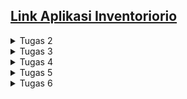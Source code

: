 ## [Link Aplikasi Inventoriorio](https://inventoriorio.adaptable.app/)

<details> 
<summary>Tugas 2</summary> 

## Step by step pengimplementasian

- Membuat direktori(utama) baru bernama ``inventoriorio``, lalu membuat virtual environment didalamnya dan kemudian diaktifkan
- Membuat berkas ``requirements.txt`` yang diisi dependencies dan kemudian diinstal
- Menetapkan nilai ``["*"]`` pada ``ALLOWED_HOST`` dalam berkas ``settings.py``
- Menambahkan berkas ``.gitignore``
- Membuat aplikasi baru bernama ``main`` dalam direktori
- Menambahkan ``main`` pada ``INSTALLED_APPS`` dalam berkas ``setting.py`` di direktori proyek
- Membuat model bernama ``Item`` dalam ``models.py`` dengan atribut ``name, description, dan amount``
- Melakukan migrasi model
- Mengisi berkas ``views.py``
- Membuat direktori ``templates`` dalam direktori ``main`` dan diisi berkas ``main.html``
- Membuat dan mengisi berkas ``urls.py`` dalam direktori ``main``
- Menambahkan rute url (yang mengarah ke ``main``) baru pada ``urlpatterns`` dalam berkas ``urls.py`` di direktori proyek
- Membuat unit test pada berkas ``tests.py``
- Membuat repo baru pada github dengan nama ``inventoriorio``
- Menghubungkan repo lokal dengan repo pada github
- Melakukan add, commit, dan push ke repo github
- Melakukan deployment aplikasi di ``Adaptable.io``

## Bagan request client dan kaitan diantaranya

![Bagan](images/bagan_request_client.png)

Client ingin masuk ke url web kita, sehingga browser melakukan HTTP request. Request tersebut kemudian akan diterima dan diproses oleh `urls.py`. Setelah request di proses dalam `urls.py`, kemudian akan dipanggil function yang sesuai yang ada dalam `views.py`.Akan dilakukan operasi dalam `views.py` seperti transaksi data dari/ke `models.py`. Kemudian setelah itu `views.py` akan mengembalikan respon template HTML yang sesuai kembali kepada client.

## Mengapa venv dibutuhkan 

Virtual environment(venv) adalah lingkungan terisolasi. Virtual environment berguna agar setiap proyek yang berbeda memiliki lingkungan terisolasi sehinga masing - masing proyek dapat memiliki dependensinya masing - masing.
Kita dapat membuat aplikasi berbasis django tanpa menggunakan virtual environment, namun tentunya jika kita bekerja dalam beberapa proyek berbeda bisa saja terjadi konflik antar proyek tersebut yang disebabkan oleh dependensi yang berbeda.

## MVC, MVT, dan MVVM

- MVC (Model View Controller)
    - Model: Mengurusi bagian logika, data, dan berhubungan dengan database
    - View: Mengurusi UI, dengan menampilkan data dari model dan menerima pembaruan dari controller
    - Controller: Perantara model dan view, mengatur aliran aplikasi dan sinkronisasi antara model dan view
- MVT (Model View Template)
    - Model: Mengurusi bagian logika, data, dan berhubungan dengan database; tidak berhubungan langsung dengan view
    - View: Mengurusi UI, bergantung terhadap pembaruan dari controller 
    - Template: Menjembatani antara model dan view, menerima data dari model dan melakukan pembaruan ke view
- MVVM (Model View - ViewModel)
    - Model: Mengurusi bagian logika, data, dan berhubungan dengan database
    - View: Mengurusi UI, menampilkan data dari model
    - ViewModel: Menjembatani antara model dan view, menyediakan dan memanipulasi data untuk ditampilkan
</details>

<details> 
<summary>Tugas 3</summary>

## Apa perbedaan antara form POST dan form GET dalam Django?

| POST | GET |
| :-: | :-: | 
| Nilai variabel tidak ditampilkan di URL | Nilai variabel ditampilkan di URL |
| Dapat memodifikasi input user sebelum masuk ke database | Tidak bisa memodifikasi input user |
| Lebih aman | Kurang aman |
| Tidak dibatasi panjang string | Dibatasi panjang string sampai 2047 karakter |
| Biasanya untuk input data melalui form | Biasanya untuk input data melalui link |
| Digunakan untuk mengirim data-data penting seperti password | Digunakan untuk mengirim data-data tidak penting |

## Apa perbedaan utama antara XML, JSON, dan HTML dalam konteks pengiriman data?

HTML(Hypertext Markup Language) cenderung digunakan untuk mengatur tampilan dan struktur dari halaman web, sehingga HTML tidak terlalu cocok digunakan untuk mengirim data mentah. XML(eXtensible Markup Language) menggunakan struktur tag dalam setiap data, ini menyebabkan XML lebih kompleks dan sulit untuk dibuat dan dibaca oleh manusia. JSON(JavaScript Object Notation) menyimpan data dengan object(pasangan key - value), sehingga JSON lebih simpel, ringan, dan lebih mudah untuk dibuat dan dibaca.

## Mengapa JSON sering digunakan dalam pertukaran data antara aplikasi web modern?

- Sederhana dan mudah dibaca.
- Lebih ringan dibandingkan format lain, sehingga pertukaran data menjadi tidak terbebani dan lancar.
- Mendungkung banyak bahasan pemrograman.
- Struktur data yang fleksibel, mudah untuk dimodifikasi.
- Keamanan yang lebih baik dibandingkan format lain.
- Popularitasnya yang tinggi membuat banyak web modern menggunakannya, sehingga lebih mudah integrasi antar aplikasinya.

## Step by step pengimplementasian

- Menambahkan folder `template` dalam direktori utama, dan diisi dengan `base.html` sebagai template dasar untuk halaman lainnya.
- Membuat dan mengisi berkas `forms.py` pada direktori `main`, berfungsi agar dapat menginput data(object model) untuk aplikasi.
- Menambahkan fungsi baru pada berkas `views.py` di direktori `main` dengan nama `create_item` untuk menyimpan data yang diinput/disubmit dalam forms.
- Membuat dan mengisi berkas baru `create_item.html` pada direktori `main/templates` sebagai halaman/template dari fungsi `create_item` untuk menginput data.
- Memodifikasi isi berkas `main.html` untuk menampilkan data item yang telah diinput, menampilkan jumlah item yang ada(telah diinput), dan menambahkan tombol `Add New Item` yang akan redirect ke halaman form.
- Menambahkan fungsi - fungsi baru pada berkas `views.py` di direktori `main`, yaitu fungsi `show_xml` dan `show_json` yang masing - masing berfungsi untuk menampilkan data dalam bentuk `XML` dan `JSON` secara kesuluruhan. Selain itu ditambahkan juga fungsi `show_xml_by_id` dan `show_json_by_id` untuk menampilkan data dalam bentuk `XML` dan `JSON` secara spesifik tergantung id yang diberikan.
- Melakukan routing URL dari fungsi - fungsi yang baru saja dibuat di atas dengan cara memodifikasi berkas `urls.py` di direktori `main`. Pada berkas `urls.py` diimport fungsi - fungsi tersebut, lalu ditambahkan semua path yang menuju fungsi - fungsi tersebut.

## Screenshot pengaksesan kelima URL menggunakan Postman

HTML:
![html](images/html.png)
XML:
![xml](images/xml.png)
JSON:
![json](images/json.png)
XML by id:
![xml_by_id](images/xml_by_id.png)
JSON by id:
![json_by_id](images/json_by_id.png)

</details>

<details> 
<summary>Tugas 4</summary>

## Apa itu Django UserCreationForm, dan jelaskan apa kelebihan dan kekurangannya?

Django UserCreationForm adalah import bawaan dalam library Django yang bertujuan untuk memudahkan pembuatan formulir pendaftaran user/pengguna dalam aplikasi web. Dengan formulir ini, kelebihannya yaitu kita dapat membuat formulir pendaftaran user tanpa menulis kode dari awal lagi, karena sudah disediakan field - field input yang biasa diperlukan dalam registrasi aplikasi dan juga terdapat validasi terhadap input yang diberikan sehingga dapat membuat keamanan akun pengguna terjamin. Namun ada juga kekurangan dari UserCreationForm yaitu seperti kurangnya pilihan untuk kustomisasi dari segi visual, keterbatasan untuk kustomisasi fitur yang telah ada secara default seperti validasi input, dan lain - lain.

## Apa perbedaan antara autentikasi dan otorisasi dalam konteks Django, dan mengapa keduanya penting?

Autentikasi adalah proses verifikasi terhadap pengguna yang ingin masuk/mengakses aplikasi, sistem akan mengecek apakah pengguna yang ingin masuk ke dalam aplikasi adalah pengguna yang berhak/memiliki akses masuk. Contohnya saat melakukan proses login sistem akan memverifikasi pengguna misalnya berdasarkan input username dan password.
Otorisasi sendiri adalah proses untuk mengatur akses pengguna yang telah berhasil di-autentikasi sebelumnya terhadap aplikasi, seperti akses untuk memodifikasi model, melakukan operasi pada aplikasi, dan sebagainya. 
Kedua hal tersebut merupakan hal yang penting dalam aplikasi Django untuk menjaga keamanan aplikasi. Dengan adanya autentikasi  maka kita mengurangi resiko bagi sembarang orang khususnya yang berniat jahat untuk dapat masuk ke dalam aplikasi kita. Selain itu pengguna yang terautentikasi juga terbatasi aksesnya sesuai yang diizinkan/sesuai perannya dalam aplikasi sehingga tidak bisa sembarangan untuk memodifikasi data dari aplikasi.

## Apa itu cookies dalam konteks aplikasi web, dan bagaimana Django menggunakan cookies untuk mengelola data sesi pengguna?

Cookies adalah data dengan ukuran kecil yang disimpan pada komputer browser web yang digunakan saat mereka mengunjungi situs web. Cookies digunakan untuk menyimpan informasi yang dapat digunakan oleh server web untuk mengenali pengguna yang telah mengunjungi situs sebelumnya atau untuk menyimpan data sesi pengguna. Cookies menyimpan session ID dalam komputer pengguna, session ID ini yang kemudian dipetakan ke struktur data di sisi server web. Saat pengguna melakukan request maka browser web akan mengirimkan session ID ke server dan kemudian server akan mencari informasi berdasarkan session ID yang diterima lalu akan mengembalikan data yang diminta.

## Apakah penggunaan cookies aman secara default dalam pengembangan web, atau apakah ada risiko potensial yang harus diwaspadai?

Secara default penggunaan cookies aman untuk pengembangan web, ini karena cookies tidak akan menyebabkan pengaruh kepada device kita seperti terkena virus atau malware. Namun karena cookies sendiri menyimpan id unik dari pengguna, make dengan cookies tersebut seseorang dapat melacak jejak browsing dari pengguna dengan cookies(id) tersebut. Hal ini dapat disalahgunakan oleh orang - orang yang tidak bertanggung jawab. Oleh karena itu kita harus menghindari mengakses situs - situs yang mencurigakan, biasanya situs - situs ilegal dimana banyak *third party* cookies yang lebih rentan untuk dipersalahgunakan oleh seseorang. 

## Step by step pengimplementasian

- Membuat fungsi `register` dalam berkas `views.py` di direktori `main` yang berfungsi untuk membuat form registrasi untuk membuat akun pengguna baru. Setelah itu membuat berkas baru bernama `register.html` di direktori `main/templates` yang memuat halaman untuk form registrasi tersebut.
- Membuat fungsi `login_user` dalam berkas `views.py` di direktori `main` yang berfungsi untuk melakukan autentikasi pengguna yang ingin login. Setelah itu membuat berkas baru bernama `login.html` di direktori `main/templates` yang memuat halaman untuk login pengguna.
- Membuat fungsi `logout_user` dalam berkas `views.py` di direktori `main` yang berfungsi untuk mekanisme saat pengguna melakukan logout dari aplikasi.
- Melakukan routing URL dari semua fungsi yang baru saja dibuat di atas dengan cara memodifikasi berkas `urls.py` di direktori `main`. Pada berkas `urls.py` diimport fungsi - fungsi tersebut, lalu ditambahkan semua path yang menuju fungsi - fungsi tersebut.
- Memodifikasi isi berkas `main.html` di direktori `main/templates` dengan menambahkan button untuk logout.
- Melakukan restriksi terhadap fungsi `show_main` pada berkas `view.py` di direktori `main` agar halaman *main* hanya bisa diakses oleh pengguna yang telah ter-autentikasi.
- Mencoba membuat 2 akun pengguna baru pada aplikasi dengan menggunakan localhost dan kemudian menambahkan 3 dummy data pada setiap akun tersebut.
- Menambahkan fungsi untuk menambahkan *cookie* yang bernama `last_login` pada fungsi `login_user` dalam berkas `views.py` di direktori `main` untuk menampilkan `datetime` atau waktu terakhir kali pengguna login pada aplikasi. Dalam berkas yang sama, memodifikasi fungsi `show_main` dengan menambahkan kode `'last_login': request.COOKIES['last_login']` pada variabel `context`. Setelah itu memodifikasi fungsi `logout_user` untuk menghapus *cookie* `last_login` setelah pengguna logout. Terakhir, memodifikasi berkas `main.html` di direktori `main/templates` dengan menambahkan kode yang menunjukkan data `last_login`.
- Menghubungkan model `Item` dengan pengguna dengan cara memodifikasi berkas `models.py` di direktori `main` dengan menambahkan `ForeignKey` yang bertujuan untuk membuat *relationship* antara satu `Item` dengan satu pengguna. Kemudian memodifikasi fungsi `create_item` pada berkas `views.py` di direktori `main` untuk mencegah Django langsung menyimpan objek yang dibuat ke dalam database. Setelah itu memodifikasi isi variabel `context` pada fungsi `show_main` dalam berkas `views.py` di direktori `main` yaitu mengubah *value* 'name' menjadi sesuai dengan username pengguna yang login. Terakhir adalah melakukan migrasi model.
##### Bonus
- Membuat fungsi - fungsi baru dalam berkas `views.py` di direktori `main`, yaitu fungsi `plus` yang berfungsi untuk menambahkan `amount` sebanyak 1 dari item yg dipilih, fungsi `minus` yang berfungsi untuk mengurangi `amount` sebanyak 1 dari item yg dipilih(jika setelah dikurang 1 `amount` menjadi 0, maka item akan di hapus), dan fungsi `remove` yang berfungsi untuk menghapus item yang dipilih. 
- Melakukan routing URL semua fungsi tersebut pada berkas `urls.py` di direktori `main`.
- Memodifikasi berkas `main.html` di direktori `main/templates` dengan menambahkan button `plus 1` (untuk fungsi `plus`), button `minus 1` (untuk fungsi `minus`), dan button `remove` (untuk fungsi `remove`) di sebelah setiap item yang ada dalam table.

</details>

<details> 
<summary>Tugas 5</summary> 

## Jelaskan manfaat dari setiap element selector dan kapan waktu yang tepat untuk menggunakannya.

- Element selector : Untuk mengubah properti pada semua element dengan tag yang sama, berguna untuk mengubah properti pada element dengan tag yang ditentukan pada satu proyek.
- ID selector : Untuk mengubah properti pada element dengan dengan id yang unik, berguna untuk mengubah properti pada element secara spesifik tergantung id yang ditentukan.
- Class selector : Untuk mengelompokkan beberapa element dengan suatu karakteristik yang sama, berguna untuk mengubah properti element secara kesuluruhan dengan class yang ditentukan.

## Jelaskan HTML5 Tag yang kamu ketahui.

- `<nav>` : untuk menandai bagian navigasi dari halaman web
- `<header>` : menandai bagian kepala dari dari halaman web
- `<body>` : menandai badan dari halaman web
- `<dev>`: menandai suatu bagian dari halaman web
- `<footer>` : menandai bagian kaki/bawah dari halaman web
- `<time>` : menandari waktu 

## Jelaskan perbedaan antara margin dan padding.

- Margin : adalah ruang di luar batas elemen, biasanya transparan, membatasi ruang antar elemen
- Paddding : adalah ruang di dalam batas elemen, menandai ruang antara isi konten dengan batas ruang element, biasanya memiliki background warna atau gambar

## Jelaskan perbedaan antara framework CSS Tailwind dan Bootstrap. Kapan sebaiknya kita menggunakan Bootstrap daripada Tailwind, dan sebaliknya?

| Tailwind | Bootstrap |
| :-: | :-: | 
| Ukuran file yang lebih kecil | Ukuran file lebih besar karena termasuk komponen yang telah didefinisikan |
| Fleksibilitas dan adaptasi yang tinggi | Tampilan yang lebih konsisten pada seluruh proyek |
| Lebih sulit karena harus memahami banyak kelas yang ada | Lebih mudah karena sudah disediakan banyak komponen |

Kita menggunakan bootstrap jika memerlukan pengembangan yang cepat, konsistensi keseluruhan proyek, dan tidak memerlukan kustomisasi yang banyak.
Sebaliknya, kita menggunakan tailwind saat memerlukan kustomisasi yang banyak dan lebih fleksibel.

## Step by step pengimplementasian

- Menambahkan bootstrap pada proyek kita.
- Menambahkan navigation bar pada halaman `main`, yang berisi username dari pengguna yang login, lalu tombol logout.
- Memodifikasi halaman `login`, `register`, dan `create_item`, dengan memosisikan content ke tengah, lalu button - button yang ada diganti menjadi *layout button*. 
- Memodifikasi halaman `main`, mengubah `background color`, mengubah button - button yang ada menjadi *layout button*, lalu juga mengganti warna dari item terakhir yang ada pada aplikasi menjadi warna merah.

</details>

<details> 
<summary>Tugas 6</summary>

## Jelaskan perbedaan antara asynchronous programming dengan synchronous programming.

Dalam *synchronous* programming operasi/tugas dijalankan satu per satu sesuai urutannya, berarti hanya satu operasi yang berjalan dalam satu waktu dan operasi berikutnya akan diproses setelah operasi saat ini selesai dijalankan. Sebaliknya dalam *asynchronous* programming operasi/tugas dapat berjalan secara independen satu sama lain, berarti beberapa operasi dapat berjalan dalam satu waktu secara bersama. 

## Dalam penerapan JavaScript dan AJAX, terdapat penerapan paradigma event-driven programming. Jelaskan maksud dari paradigma tersebut dan sebutkan salah satu contoh penerapannya pada tugas ini.

Paradigma event-driven programming melakukan eksekusi program yang dipicu oleh kejadian(events) yang terjadi, seperti input pengguna, pengambilan data, atau event lainnya. Dalam tugas ini contoh penerapannya ada pada button `Add Item by AJAX`, terdapat event listener *onclick* pada button tersebut yang akan memanggil fungsi `addItem()` saat button ditekan.

## Jelaskan penerapan asynchronous programming pada AJAX.

Penerapan *aysnchronous* programming pada AJAX seperti penggunaan **fetch API** yang mana membuat koneksi ke server secara asinkron dan mengirim serta menerima data tanpa memuat ulang halaman. Selain itu terdapat penggunaan fungsi **async** digunakan untuk menandai fungsi sebagai fungsi yang dapat mengembalikan nilai secara asinkronus dan juga fungsi **await** yang digunakan untuk menunggu hasil dari fungsi **async**.

## Pada PBP kali ini, penerapan AJAX dilakukan dengan menggunakan Fetch API daripada library jQuery. Bandingkanlah kedua teknologi tersebut dan tuliskan pendapat kamu teknologi manakah yang lebih baik untuk digunakan.

| Fetch API | jQuery |
| :-: | :-: | 
| Sintaks yang lebih bersih dan terbaca | Konfigurasi lebih banyak |
| Lebih ringan | Lebih besar karena memiliki banyak fitur selain AJAX |
| Tidak didukung di Internet Explorer | Mendukung sebagian besar browser, termasuk IE |
| Menggunakan Promises - lebih sederhana | Menggunakan callbacks - lebih kompleks |
| Fokus pada AJAX, tanpa menyertakan fitur-fitur lain | Menyertakan banyak fungsi utilitas dan fitur lainnya di luar AJAX |

Jika hanya membutuhkan AJAX dalam proyek kita maka lebih baik menggunakan Fetch API, namun jika membutuhkan utilitas yang lebih luas maka lebih baik menggunakan library jQuery. Fetch API lebih mudah dan simpel untuk digunakan juga, dan dalam PBP kita baru menerapkan AJAX sehingga lebih baik menggunakan Fetch API.

## Step by step pengimplementasian

- Membuat fungsi - fungsi baru pada berkas `views.py`, yaitu fungsi `get_item_json` dan fungsi `create_ajax`. 
- Memodifikasi berkas `main.html`, menghapus table untuk penampilan item yang lama. Kemudian membuat block *script* dan diisi fungsi - fungsi, yaitu fungsi `getItems` dan fungsi `refreshItems` yang menggantikan table yang lama agar dapat me-refresh data/item secara *asynchronous*. Penggunaan table untuk menampilkan item yang ada juga diganti menjadi *card*.
- Dalam berkas `main.html` dibuat modal untuk form dalam menambahkan item baru ke dalam aplikasi lalu ada juga button `Add Item by AJAX` untuk menampilkan modal tersebut. Kemudian menambahkan fungsi baru yaitu `addItems` dalam block *script* untuk menambahkan item yang baru diinput ke dalam aplikasi.
- Membuat fungsi - fungsi baru pada berkas `views.py`, yaitu fungsi `plus_ajax`, `minus_ajax`, dan `remove_ajax` untuk menggantikan fungsi yang sebelumnya menjadi menggunakan AJAX.
- Menambahkan fungsi - fungsi baru lagi ke dalam block *script* pada berkas `main.html`, yaitu fungsi `plusItem`, `minusItem`, dan `removeItem`. Fungsi tersebut dipanggil saat button '+', '-', dan 'remove' ditekan agar dapat melakukan "edit" terhadap item dalam *cards* secara *asynchronous*. 
- Melakukan routing pada berkas `urls.py` untuk semua fungsi - fungsi yang baru dibuat pada berkas `views.py`.
- Menambahkan path static dalam berkas `settings.py`. Lalu melakukan command `collectstatic`

</details>